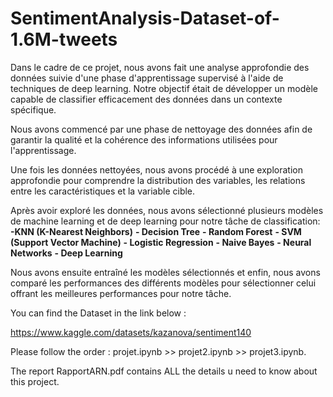 # SentimentAnalysis-Dataset-of-1.6M-tweets

Dans le cadre de ce projet, nous avons fait une analyse approfondie des données suivie d'une phase d'apprentissage supervisé à l'aide de techniques de deep learning. Notre objectif était de développer un modèle capable de classifier efficacement des données dans un contexte spécifique.

Nous avons commencé par une phase de nettoyage des données afin de garantir la qualité et la cohérence des informations utilisées pour l'apprentissage.

Une fois les données nettoyées, nous avons procédé à une exploration approfondie pour comprendre la distribution des variables, les relations entre les caractéristiques et la variable cible. 

Après avoir exploré les données, nous avons sélectionné plusieurs modèles de machine learning et de deep learning pour notre tâche de classification: 
**-KNN (K-Nearest Neighbors)**
**- Decision Tree**
**- Random Forest** 
**- SVM (Support Vector Machine)** 
**- Logistic Regression**
**- Naive Bayes** 
**- Neural Networks** 
**- Deep Learning**

Nous avons ensuite entraîné les modèles sélectionnés et enfin, nous avons comparé les performances des différents modèles pour sélectionner celui offrant les meilleures performances pour notre tâche.

You can find the Dataset in the link below :

https://www.kaggle.com/datasets/kazanova/sentiment140

Please follow the order : projet.ipynb >> projet2.ipynb >> projet3.ipynb.

The report RapportARN.pdf contains ALL the details u need to know about this project.
